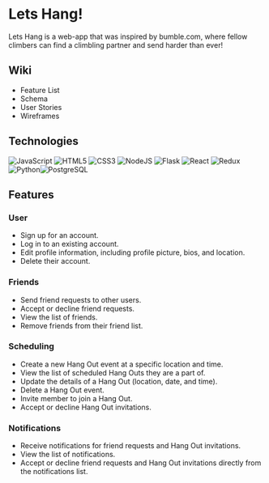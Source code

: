 # Lets Hang!

Lets Hang is a web-app that was inspired by bumble.com, where fellow climbers can find a climbling partner and send harder than ever!

## Wiki
* Feature List
* Schema
* User Stories
* Wireframes

## Technologies
![JavaScript](https://img.shields.io/badge/javascript-%23323330.svg?style=for-the-badge&logo=javascript&logoColor=%23F7DF1E) ![HTML5](https://img.shields.io/badge/html5-%23E34F26.svg?style=for-the-badge&logo=html5&logoColor=white) ![CSS3](https://img.shields.io/badge/css3-%231572B6.svg?style=for-the-badge&logo=css3&logoColor=white) ![NodeJS](https://img.shields.io/badge/node.js-6DA55F?style=for-the-badge&logo=node.js&logoColor=white) ![Flask](https://img.shields.io/badge/Flask-%23404d59.svg?style=for-the-badge&logo=flask&logoColor=%2361DAFB) ![React](https://img.shields.io/badge/react-%2320232a.svg?style=for-the-badge&logo=react&logoColor=%2361DAFB) ![Redux](https://img.shields.io/badge/redux-%23593d88.svg?style=for-the-badge&logo=redux&logoColor=white)![Python](https://img.shields.io/badge/Python-3776AB?style=for-the-badge&logo=python&logoColor=white)![PostgreSQL](https://img.shields.io/badge/PostgreSQL-316192?style=for-the-badge&logo=postgresql&logoColor=white)

## Features

### User
* Sign up for an account.
* Log in to an existing account.
* Edit profile information, including profile picture, bios, and location.
* Delete their account.



### Friends
* Send friend requests to other users.
* Accept or decline friend requests.
* View the list of friends.
* Remove friends from their friend list.

### Scheduling
* Create a new Hang Out event at a specific location and time.
* View the list of scheduled Hang Outs they are a part of.
* Update the details of a Hang Out (location, date, and time).
* Delete a Hang Out event.
* Invite member to join a Hang Out.
* Accept or decline Hang Out invitations.

### Notifications
* Receive notifications for friend requests and Hang Out invitations.
* View the list of notifications.
* Accept or decline friend requests and Hang Out invitations directly from the notifications list.
